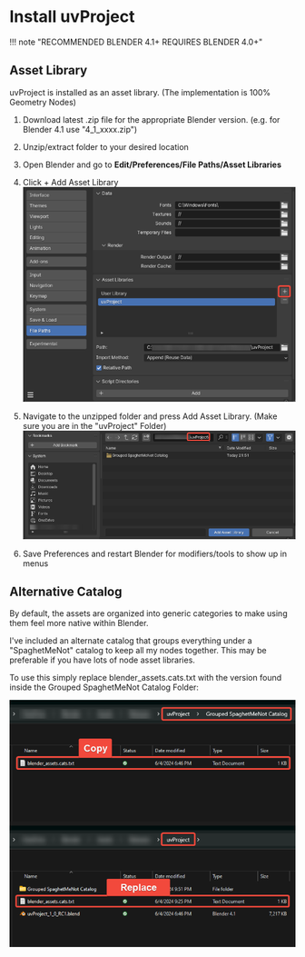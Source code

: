 # Install uvProject
!!! note "RECOMMENDED BLENDER 4.1+ REQUIRES BLENDER 4.0+"

## Asset Library
uvProject is installed as an asset library. (The implementation is 100% Geometry Nodes)


1. Download latest .zip file for the appropriate Blender version. (e.g. for Blender 4.1 use "4_1_xxxx.zip")

2. Unzip/extract folder to your desired location

3. Open Blender and go to **Edit/Preferences/File Paths/Asset Libraries**

4. Click + Add Asset Library
    ![install1](assets/install1.webp)

5. Navigate to the unzipped folder and press Add Asset Library. (Make sure you are in the "uvProject" Folder)
    ![install2](assets/install2.webp)

6. Save Preferences and restart Blender for modifiers/tools to show up in menus

## Alternative Catalog
By default, the assets are organized into generic categories to make using them feel more native within Blender. 

I've included an alternate catalog that groups everything under a "SpaghetMeNot" catalog to keep all my nodes together. This may be preferable if you have lots of node asset libraries. 

To use this simply replace blender_assets.cats.txt with the version found inside the Grouped SpaghetMeNot Catalog Folder:

![catalog1](assets/catalog1.webp)